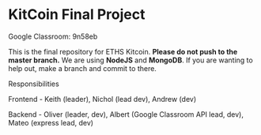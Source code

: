 # KitCoin Final Project

Google Classroom: 9n58eb

This is the final repository for ETHS Kitcoin. **Please do not push to the master branch.** We are using **NodeJS** and **MongoDB**. If you are wanting to help out, make a branch and commit to there.


Responsibilities

Frontend - Keith (leader), Nichol (lead dev), Andrew (dev)

Backend - Oliver (leader, dev), Albert (Google Classroom API lead, dev), Mateo (express lead, dev)
